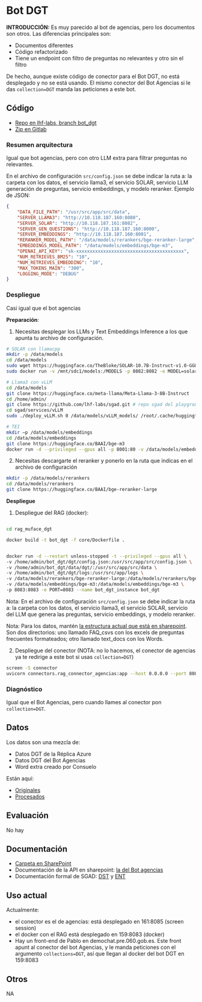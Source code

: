 
# Bot DGT
**INTRODUCCIÓN:** Es muy parecido al bot de agencias, pero los documentos son otros. Las diferencias principales son:
- Documentos diferentes
- Código refactorizado
- Tiene un endpoint con filtro de preguntas no relevantes y otro sin el filtro
 
De hecho, aunque existe código de conector para el Bot DGT, no está desplegado y no se está usando. El mismo conector del Bot Agencias si le das `collection=DGT` manda las peticiones a este bot.

## Código
- [Repo en lhf-labs, branch bot_dgt](https://github.com/lhf-labs/rag_muface_dgt/tree/bot_dgt)
- [Zip en Gitlab](gitlab-ic.scae.redsara.es/060_lhf/bot_dgt)

### Resumen arquitectura 
Igual que bot agencias, pero con otro LLM extra para filtrar preguntas no relevantes.

En el archivo de configuración `src/config.json` se debe indicar la ruta a: la carpeta con los datos, el servicio llama3, el servicio SOLAR, servicio LLM generación de preguntas, servicio embeddings, y modelo reranker. Ejemplo de JSON:
```JSON
{
    "DATA_FILE_PATH": "/usr/src/app/src/data",
    "SERVER_LLAMA3": "http://10.118.187.160:8080",
    "SERVER_SOLAR": "http://10.118.187.161:8082", 
    "SERVER_GEN_QUESTIONS": "http://10.118.187.160:8000",
    "SERVER_EMBEDDINGS": "http://10.118.187.160:8001",
    "RERANKER_MODEL_PATH": "/data/models/rerankers/bge-reranker-large",
    "EMBEDDINGS_MODEL_PATH": "/data/models/embeddings/bge-m3",
    "OPENAI_API_KEY": "sk-xxxxxxxxxxxxxxxxxxxxxxxxxxxxxxxxxxxxxxxx",
    "NUM_RETRIEVES_BM25": "10",
    "NUM_RETRIEVES_EMBEDDING": "10",
    "MAX_TOKENS_MAIN": "300",
    "LOGGING_MODE": "DEBUG"
}
```

### Despliegue
Casi igual que el bot agencias

**Preparación**:
1. Necesitas desplegar los LLMs y Text Embeddings Inference a los que apunta tu archivo de configuración.
```bash
# SOLAR con llamacpp
mkdir -p /data/models
cd /data/models
sudo wget https://huggingface.co/TheBloke/SOLAR-10.7B-Instruct-v1.0-GGUF/resolve/main/solar-10.7b-instruct-v1.0.Q8_0.gguf 
sudo docker run -v /mnt/sdc1/models:/MODELS -p 8082:8082 -e MODEL=solar-10.7b-instruct-v1.0.Q8_0.gguf -e PORT=8082 -e CTX=4096 --privileged --gpus all llamacpp_service # imagen llamacpp de Rafa

# Llama3 con vLLM 
cd /data/models 
git clone https://huggingface.co/meta-llama/Meta-Llama-3-8B-Instruct
cd /home/admin/
git clone https://github.com/lhf-labs/sgad.git # repo sgad del playground 
cd sgad/services/vLLM 
sudo ./deploy_vLLM.sh 0 /data/models/vLLM_models/ /root/.cache/huggingface 8000 vllm/vllm-openai:v0.4.2 NousResearch/Meta-Llama-3-8B-Instruct 

# TEI
mkdir –p /data/models/embeddings 
cd /data/models/embeddings 
git clone https://huggingface.co/BAAI/bge-m3 
docker run -d --privileged --gpus all -p 8001:80 -v /data/models/embeddings/bge-m3/:/model ghcr.io/huggingface/text-embeddings-inference:1.2 --model-id /model 
```

2. Necesitas descargarte el reranker y ponerlo en la ruta que indicas en el archivo de configuración
```bash
mkdir -p /data/models/rerankers 
cd /data/models/rerankers 
git clone https://huggingface.co/BAAI/bge-reranker-large 
```


**Despliegue**

1. Despliegue del RAG (docker): 
```bash

cd rag_muface_dgt

docker build -t bot_dgt -f core/Dockerfile .


docker run -d --restart unless-stopped -t --privileged --gpus all \
-v /home/admin/bot_dgt/dgt/config.json:/usr/src/app/src/config.json \
-v /home/admin/bot_dgt/data/dgt/:/usr/src/app/src/data \
-v /home/admin/bot_dgt/dgt/logs:/usr/src/app/logs \
-v /data/models/rerankers/bge-reranker-large:/data/models/rerankers/bge-reranker-large \
-v /data/models/embeddings/bge-m3:/data/models/embeddings/bge-m3 \
-p 8083:8083 -e PORT=8083 --name bot_dgt_instance bot_dgt
```

Nota: En el archivo de configuración `src/config.json` se debe indicar la ruta a: la carpeta con los datos, el servicio llama3, el servicio SOLAR, servicio del LLM que genera las preguntas, servicio embeddings, y modelo reranker.

Nota: Para los datos, mantén [la estructura actual que está en sharepoint](https://colaboraage-my.sharepoint.com/:f:/r/personal/josecarlos_martinez_correo_gob_es/Documents/Documentaci%C3%B3n%20Servicio%20060/LHF-VF/Doc%20Proyectos%20LHF/Bot%20Agencias/Otros%20documentos/documentos%20maestros%20procesados?csf=1&web=1&e=Zrnbyx). Son dos directorios: uno llamado FAQ_csvs con los excels de preguntas frecuentes formateados; otro llamado text_docs con los Words. 

2. Despliegue del conector (NOTA: no lo hacemos, el conector de agencias ya te redirige a este bot si usas `collection=DGT`)
```bash
screen -S connector
uvicorn connectors.rag_connector_agencias:app --host 0.0.0.0 --port 8085

```


### Diagnóstico
Igual que el Bot Agencias, pero cuando llames al conector pon `collection=DGT`.


## Datos
Los datos son una mezcla de:
- Datos DGT de la Réplica Azure
- Datos DGT del Bot Agencias
- Word extra creado por Consuelo

Están aquí: 
- [Originales](https://colaboraage-my.sharepoint.com/:f:/r/personal/josecarlos_martinez_correo_gob_es/Documents/Documentaci%C3%B3n%20Servicio%20060/LHF-VF/Doc%20Proyectos%20LHF/Bot%20DGT/Otros%20documentos/Documentos%20maestros%20originales?csf=1&web=1&e=CctVRJ)
- [Procesados](https://gitlab-ic.scae.redsara.es/060_lhf/bot_dgt/-/blob/main/dgt-data.zip?ref_type=heads)

## Evaluación
No hay



## Documentación 
- [Carpeta en SharePoint](https://colaboraage-my.sharepoint.com/:f:/r/personal/josecarlos_martinez_correo_gob_es/Documents/Documentaci%C3%B3n%20Servicio%20060/LHF-VF/Doc%20Proyectos%20LHF/Bot%20DGT?csf=1&web=1&e=8suSCP)
- Documentación de la API en sharepoint: [la del Bot agencias](https://colaboraage-my.sharepoint.com/:w:/r/personal/josecarlos_martinez_correo_gob_es/Documents/Documentaci%C3%B3n%20Servicio%20060/LHF-VF/Doc%20Proyectos%20LHF/Bot%20Agencias/Otros%20documentos/Documentaci%C3%B3n%20de%20la%20API%20Bot%20Agencias.docx?d=w6cbb382e92204bc58b0021fa151a2feb&csf=1&web=1&e=yXRGa5)
- Documentación formal de SGAD: [DST](https://colaboraage-my.sharepoint.com/:w:/r/personal/josecarlos_martinez_correo_gob_es/Documents/Documentaci%C3%B3n%20Servicio%20060/LHF-VF/Doc%20Proyectos%20LHF/Bot%20DGT/25102024_DST_Bot%20DGT%20v0%20.docx?d=wcac47fba3df448ccab9035e337d85cd6&csf=1&web=1&e=fQk0Jl) y [ENT](https://colaboraage-my.sharepoint.com/:w:/r/personal/josecarlos_martinez_correo_gob_es/Documents/Documentaci%C3%B3n%20Servicio%20060/LHF-VF/Doc%20Proyectos%20LHF/Bot%20DGT/25102024_ENT_Bot%20DGT%20v0.docx?d=wbd810dca2d404afabd6220d64b31239e&csf=1&web=1&e=rLmU9Y)


## Uso actual

Actualmente:
- el conector es el de agencias: está desplegado en 161:8085 (screen session)
- el docker con el RAG está desplegado en 159:8083 (docker)
- Hay un front-end de Pablo en demochat.pre.060.gob.es. Este front apunt al conector del bot Agencias, y le manda peticiones con el argumento `collections=DGT`, así que llegan al docker del bot DGT en 159:8083


## Otros
NA

